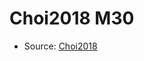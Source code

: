 <a name="material" />

# Choi2018 M30
<script type="application/ld+json">
  {
    "@context": "https://schema.org/",
    "@type": "ChemicalSubstance",
    "http://purl.org/dc/terms/conformsTo":
      {
        "@type": "CreativeWork",
        "@id": "https://bioschemas.org/profiles/ChemicalSubstance/0.4-RELEASE/"
      },
    "@id": "https://egonw.github.io/nanowiki/nanowiki541.html#material",
    "name": "Choi2018 M30",
    "sameAs": "http://127.0.0.1/mediawiki/index.php/Special:URIResolver/Choi2018_M30"
  }
</script>


* Source: [Choi2018](http://127.0.0.1/mediawiki/index.php/Special:URIResolver/Choi2018)
